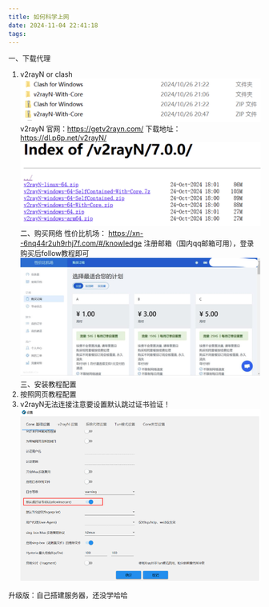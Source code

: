 ```yaml
---
title: 如何科学上网
date: 2024-11-04 22:41:18
tags:
---
```

一、下载代理
1. v2rayN or clash
![alt text](/img/如何科学上网/image.png)
v2rayN 官网：https://getv2rayn.com/ 
下载地址：https://dl.p6p.net/v2rayN/ 
![alt text](/img/如何科学上网/image1.png)
二、购买网络 
性价比机场： 
https://xn--6nq44r2uh9rhj7f.com/#/knowledge 
注册邮箱（国内qq邮箱可用），登录购买后follow教程即可
![alt text](/img/如何科学上网/image2.png)
三、安装教程配置 
1. 按照网页教程配置 
2. v2rayN无法连接注意要设置默认跳过证书验证！
![alt text](/img/如何科学上网/image3.png)

升级版：自己搭建服务器，还没学哈哈
